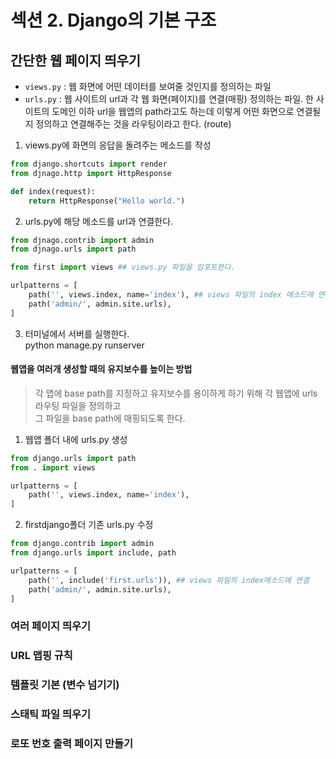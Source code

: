# 섹션 2. Django의 기본 구조
## 간단한 웹 페이지 띄우기
* `views.py` : 웹 화면에 어떤 데이터를 보여줄 것인지를 정의하는 파일
* `urls.py` : 웹 사이트의 url과 각 웹 화면(페이지)를 연결(매핑) 정의하는 파일. 한 사이트의 도메인 이하 url을 웹앱의 path라고도 하는데 이렇게 어떤 화면으로 연결될지 정의하고 연결해주는 것을 라우팅이라고 한다. (route)

1. views.py에 화면의 응답을 돌려주는 메소드를 작성
```python
from django.shortcuts import render
from djnago.http import HttpResponse

def index(request):
    return HttpResponse("Hello world.")
```
2. urls.py에 해당 메소드를 url과 연결한다.
```python
from djnago.contrib import admin
from djnago.urls import path

from first import views ## views.py 파일을 임포트한다.

urlpatterns = [
    path('', views.index, name='index'), ## views 파일의 index 메소드에 연결, url을 아무것도 입력하지 않아서 바로 보여지는 페이지는 index => root path
    path('admin/', admin.site.urls),
]
```

3. 터미널에서 서버를 실행한다.  
python manage.py runserver

#### 웹앱을 여러개 생성할 때의 유지보수를 높이는 방법
> 각 앱에 base path를 지정하고 유지보수를 용이하게 하기 위해 각 웹앱에 urls 라우팅 파일을 정의하고</br>그 파일을 base path에 매핑되도록 한다.

1. 웹앱 폴더 내에 urls.py 생성
```python
from django.urls import path
from . import views

urlpatterns = [
    path('', views.index, name='index'),
]
```
2. firstdjango폴더 기존 urls.py 수정
```python
from django.contrib import admin
from django.urls import include, path

urlpatterns = [
    path('', include('first.urls')), ## views 파일의 index메소드에 연결
    path('admin/', admin.site.urls),
]
```

### 여러 페이지 띄우기


### URL 맵핑 규칙
### 템플릿 기본 (변수 넘기기)
### 스태틱 파일 띄우기
### 로또 번호 출력 페이지 만들기
